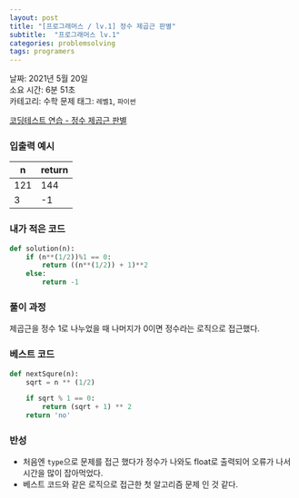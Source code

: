 ```yaml
---
layout: post
title: "[프로그래머스 / lv.1] 정수 제곱근 판별"
subtitle:  "프로그래머스 lv.1"
categories: problemsolving
tags: programers
---
```


날짜: 2021년 5월 20일  
소요 시간: 6분 51초  
카테고리: 수학 문제
태그: `레벨1`, `파이썬`  


[코딩테스트 연습 - 정수 제곱근 판별](https://programmers.co.kr/learn/courses/30/lessons/12934)

### 입출력 예시  

|n|return|
|---|---|
|121|144|
|3|-1|  

  
### 내가 적은 코드

```python
def solution(n):
    if (n**(1/2))%1 == 0:
        return ((n**(1/2)) + 1)**2
    else:
        return -1
```

### 풀이 과정  

제곱근을 정수 1로 나누었을 때 나머지가 0이면 정수라는 로직으로 접근했다.
  
### 베스트 코드

```python
def nextSqure(n):
    sqrt = n ** (1/2)

    if sqrt % 1 == 0:
        return (sqrt + 1) ** 2
    return 'no'
```

### 반성

- 처음엔 `type`으로 문제를 접근 했다가 정수가 나와도 float로 출력되어 오류가 나서 시간을 많이 잡아먹었다.
- 베스트 코드와 같은 로직으로 접근한 첫 알고리즘 문제 인 것 같다.   
  
